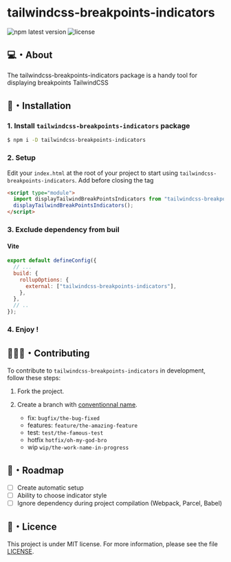 # tailwindcss-breakpoints-indicators

![npm latest version](https://img.shields.io/npm/v/tailwindcss-breakpoints-indicators?style=for-the-badge)
![license](https://img.shields.io/npm/l/tailwindcss-breakpoints-indicators?style=for-the-badge)

## 💻・About

The tailwindcss-breakpoints-indicators package is a handy tool for displaying breakpoints TailwindCSS

## 🎯・Installation

### 1. Install `tailwindcss-breakpoints-indicators` package

```bash
$ npm i -D tailwindcss-breakpoints-indicators
```

### 2. Setup

Edit your `index.html` at the root of your project to start using `tailwindcss-breakpoints-indicators`. Add before closing the <body> tag

```html
<script type="module">
  import displayTailwindBreakPointsIndicators from "tailwindcss-breakpoints-indicators";
  displayTailwindBreakPointsIndicators();
</script>
```

### 3. Exclude dependency from buil

#### Vite

```javascript
export default defineConfig({
  // ...
  build: {
    rollupOptions: {
      external: ["tailwindcss-breakpoints-indicators"],
    },
  },
  // ..
});
```

### 4. Enjoy !

## 🧑‍🤝‍🧑・Contributing

To contribute to `tailwindcss-breakpoints-indicators` in development, follow these steps:

1. Fork the project.

2. Create a branch with [conventionnal name](https://www.conventionalcommits.org/en/v1.0.0/).

   - fix: `bugfix/the-bug-fixed`
   - features: `feature/the-amazing-feature`
   - test: `test/the-famous-test`
   - hotfix `hotfix/oh-my-god-bro`
   - wip `wip/the-work-name-in-progress`

## 🎯・Roadmap

- [ ] Create automatic setup
- [ ] Ability to choose indicator style
- [ ] Ignore dependency during project compilation (Webpack, Parcel, Babel)

## 📑・Licence

This project is under MIT license. For more information, please see the file [LICENSE](./LICENSE).

